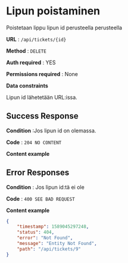 # Lipun poistaminen

Poistetaan lippu lipun id perusteella perusteella

**URL** : `/api/tickets/{id}`

**Method** : `DELETE`

**Auth required** : YES

**Permissions required** : None

**Data constraints**

Lipun id lähetetään URL:issa.

## Success Response

**Condition** :Jos lipun id on olemassa.

**Code** : `204 NO CONTENT`

**Content example**

## Error Responses

**Condition** : Jos lipun id:tä ei ole 

**Code** : `400 SEE BAD REQUEST`

**Content example**

```json
{
    "timestamp": 1589045297248,
    "status": 404,
    "error": "Not Found",
    "message": "Entity Not Found",
    "path": "/api/tickets/9"
}
```




